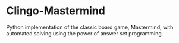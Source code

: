 # Clingo-Mastermind
Python implementation of the classic board game, Mastermind, with automated solving using the power of answer set programming.
